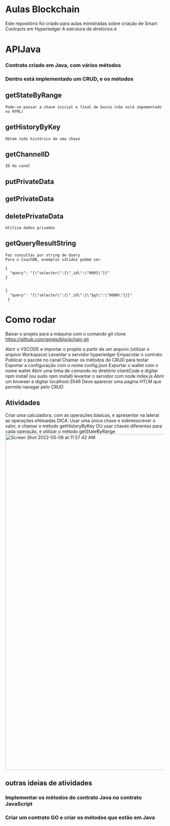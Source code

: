 # Aulas Blockchain 


Este repositório foi criado para aulas ministradas sobre criação de Smart Contracts em Hyperledger
A estrutura de diretórios é 

# APIJava
### Contrato criado em Java, com vários métodos
### Dentro está implementado um CRUD, e os métodos

## getStateByRange
    Pode-se passar a chave inicial e final de busca (não está impementado no HTML)

## getHistoryByKey
    Obtem todo histórico de uma chave 
## getChannelID
    ID do canal
## putPrivateData
## getPrivateData
## deletePrivateData
    Utiliza dados privados
## getQueryResultString
    Faz consultas por string de Query 
    Para o CoachDB, exemplos válidos podem ser 
    
    {
      "query": "{\"selector\":{\"_id\":\"0001\"}}"
    }
   
   
    {
      "query": "{\"selector\":{\"_id\":{\"$gt\":\"0000\"}}}"
     }

# Como rodar 
Baixar o projeto para a máquina com o comando
git clone https://github.com/gsreis/blockchain.git

Abrir o VSCODE e importar o projeto a partir de um arquivo (utilizar o arquivo Workspace)
Levantar o servidor hyperledger 
Empacotar o contrato 
Publicar o pacote no canal 
Chamar os métodos do CRUD para testar
Exportar a configuração com o nome config.json
Exportar o wallet com o nome wallet
Abrir uma linha de comando no diretório clientCode e digitar npm install (ou sudo npm install)
levantar o servidor com node index.js
Abrir um browser e digitar localhost:3546
Deve aparecer uma pagina HTLM que permite navegar pelo CRUD

## Atividades 
Criar uma calculadora, com as operações básicas, e apresentar na lateral as operações efetuadas
DICA: 
    Usar uma única chave e sobreescrever o valor, e chamar o método getHistoryByKey
    OU usar chaves diferentes para cada operação, e utilizar o método getStateByRange
    <img width="1057" alt="Screen Shot 2022-05-06 at 11 57 42 AM" src="https://user-images.githubusercontent.com/24461013/167159608-d7bcdadf-fcba-420e-97c1-bc18dd2e1639.png">

    
## outras ideias de atividades
### Implementar os métodos do contrato Java no contrato JavaScript
### Criar um contrato GO e criar os métodos que estão em Java

